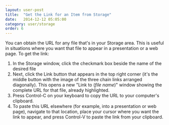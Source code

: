 ```yaml
---
layout: user-post
title:  "Get the Link for an Item from Storage"
date:   2014-12-12 05:05:00
category: user/storage
order: 6
---
```


You can obtain the URL for any file that's in your Storage area. This is useful in situations where you want that file to appear in a presentation or a web page. To get the link:

1. In the Storage window, click the checkmark box beside the name of the desired file
2. Next, click the Link button that appears in the top right corner (it's the middle button with the image of the three chain links arranged diagonally). This opens a new "Link to (*file name*)" window showing the complete URL for that file, already highlighted.
3. Press Control-C on your keyboard to copy the URL to your computer's clipboard.
4. To paste this URL elsewhere (for example, into a presentation or web page), navigate to that location, place your cursor where you want the link to appear, and press Control-V to paste the link from your clipboard.


